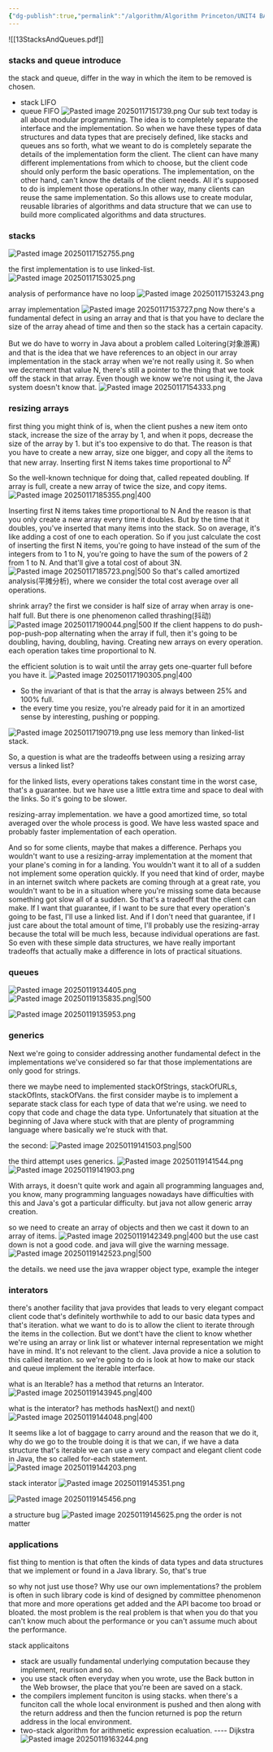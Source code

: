 ```yaml
---
{"dg-publish":true,"permalink":"/algorithm/Algorithm Princeton/UNIT4 BAGS, QUERES, AND STACKS/","dgPassFrontmatter":true,"noteIcon":"","created":"2025-01-17T15:04:22.209+08:00","updated":"2025-03-30T15:32:30.309+08:00"}
---
```



![[13StacksAndQueues.pdf]]
### stacks and queue introduce
the stack and queue, differ in the way in which the item to be removed is chosen.
- stack LIFO
- queue FIFO
![Pasted image 20250117151739.png](/img/user/accessory/Pasted%20image%2020250117151739.png)
Our sub text today is all about modular programming.
The idea is to completely separate the interface and the implementation.
So when we have these types of data structures and data types that are precisely defined, like stacks and queues ans so forth, what we weant to do is completely separate the details of the implementation form the client. The client can have many different implementations from which to choose, but the client code should only perform the basic operations.
The implementation, on the other hand, can't know the details of the client needs. All it's supposed to do is implement those operations.In other way, many clients can reuse the same implementation. 
So this allows use to create modular, reusable libraries of algorithms and data structure that we can use to build more complicated algorithms and data structures.

### stacks
![Pasted image 20250117152755.png](/img/user/accessory/Pasted%20image%2020250117152755.png)

the first implementation is to use linked-list.
![Pasted image 20250117153025.png](/img/user/accessory/Pasted%20image%2020250117153025.png)

analysis of performance
have no loop
![Pasted image 20250117153243.png](/img/user/accessory/Pasted%20image%2020250117153243.png)



array implementation
![Pasted image 20250117153727.png](/img/user/accessory/Pasted%20image%2020250117153727.png)
Now there's a fundamental defect in using an array and that is that you have to declare the size of the array ahead of time and then so the stack has a certain capacity.

But we do have to worry in Java about a problem called Loitering(对象游离) and that is the idea that we have references to an object in our array implementation in the stack array when we're not really using it. So when we decrement that value N, there's still a pointer to the thing that we took off the stack in that array. Even though we know we're not using it, the Java system doesn't know that.
![Pasted image 20250117154333.png](/img/user/accessory/Pasted%20image%2020250117154333.png)



### resizing arrays
first thing you might think of is, when the client pushes a new item onto stack, increase the size of the array by 1, and when it pops, decrease the size of the array by 1.
but it's too expensive to do that.
The reason is that you have to create a new array, size one bigger, and copy all the items to that new array.
Inserting first N items takes time proportional to $N^2$

So the well-known technique for doing that, called repeated doubling.
If array is full, create a new array of twice the size, and copy items.
![Pasted image 20250117185355.png|400](/img/user/accessory/Pasted%20image%2020250117185355.png)

Inserting first N items takes time proportional to N
And the reason is that you only create a new array every time it doubles. But by the time that it doubles, you've inserted that many items into the stack. So on average, it's like adding a cost of one to each operation. So if you just calculate the cost of inserting the first N items, you're going to have instead of the sum of the integers from to 1 to N, you're going to have the sum of the powers of 2 from 1 to N. And that'll give a total cost of about 3N.
![Pasted image 20250117185723.png|500](/img/user/accessory/Pasted%20image%2020250117185723.png)
So that's called amortized analysis(平摊分析), where we consider the total cost average over all operations.

shrink array?
the first we consider is half size of array when array is one-half full.
But there is one phenomenon called thrashing(抖动)
![Pasted image 20250117190044.png|500](/img/user/accessory/Pasted%20image%2020250117190044.png)
If the client happens to do push-pop-push-pop alternating when the array if full, then it's going to be doubling, having, doubling, having. Creating new arrays on every operation.
each operation takes time proportional to N.

the efficient solution is to wait until the array gets one-quarter full before you have it.
![Pasted image 20250117190305.png|400](/img/user/accessory/Pasted%20image%2020250117190305.png)

- So the invariant of that is that the array is always between 25% and 100% full.
- the every time you resize, you're already paid for it in an amortized sense by interesting, pushing or popping.

![Pasted image 20250117190719.png](/img/user/accessory/Pasted%20image%2020250117190719.png)
use less memory than linked-list stack.


So, a question is what are the tradeoffs between using a resizing array versus a linked list?

for the linked lists, every operations takes constant time in the worst case, that's a guarantee.
but we have use a little extra time and space to deal with the links. So it's going to be slower.

resizing-array implementation. we have a good amortized time, so total averaged over the whole process is good. We have less wasted space and probably faster implementation of each operation.

And so for some clients, maybe that makes a difference. Perhaps you wouldn't want to use a resizing-array implementation at the moment that your plane's coming in for a landing. You wouldn't want it to all of a sudden not implement some operation quickly. If you need that kind of order, maybe in an internet switch where packets are coming through at a great rate, you wouldn't want to be in a situation where you're missing some data because something got slow all of a sudden. So that's a tradeoff that the client can make. If I want that guarantee, if I want to be sure that every operation's going to be fast, I'll use a linked list. And if I don't need that guarantee, if I just care about the total amount of time, I'll probably use the resizing-array because the total will be much less, because individual operations are fast. So even with these simple data structures, we have really important tradeoffs that actually make a difference in lots of practical situations.


### queues
![Pasted image 20250119134405.png](/img/user/accessory/Pasted%20image%2020250119134405.png)
![Pasted image 20250119135835.png|500](/img/user/accessory/Pasted%20image%2020250119135835.png)


![Pasted image 20250119135953.png](/img/user/accessory/Pasted%20image%2020250119135953.png)

### generics
Next we're going to consider addressing another fundamental defect in the implementations we've considered so far that those implementations are only good for strings.

there we maybe need to implemented stackOfStrings, stackOfURLs, stackOfInts, stackOfVans.
the first consider maybe is to implement a separate stack class for each type of data that we're using. we need to copy that code and chage the data type.
Unfortunately that situation at the beginning of Java where stuck with that are plenty of programming language where basically we're stuck with that.

the second:
![Pasted image 20250119141503.png|500](/img/user/accessory/Pasted%20image%2020250119141503.png)

the third attempt
uses generics.
![Pasted image 20250119141544.png](/img/user/accessory/Pasted%20image%2020250119141544.png)
![Pasted image 20250119141903.png](/img/user/accessory/Pasted%20image%2020250119141903.png)

With arrays, it doesn't quite work and again all programming languages and, you know, many programming languages nowadays have difficulties with this and Java's got a particular difficulty.
but java not allow generic array creation.

so we need to create an array of objects and then we cast it down to an array of items.
![Pasted image 20250119142349.png|400](/img/user/accessory/Pasted%20image%2020250119142349.png)
but the use cast down is not a good code. and java will give the warning message.
![Pasted image 20250119142523.png|500](/img/user/accessory/Pasted%20image%2020250119142523.png)

the details.
we need use the java wrapper object type, example the integer


### interators
there's another facility that java provides that leads to very elegant compact client code that's definitely worthwhile to add to our basic data types and that's iteration.
what we want to do is to allow the client to iterate through the items in the collection. But we dont't have the client to know whether we're using an array or link list or whatever internal representation we might have in mind. It's not relevant to the client.
Java provide a nice a solution to this called iteration.
so we're going to do is look at how to make our stack and queue implement the iterable interface.

what is an Iterable?
has a method that returns an Interator.
![Pasted image 20250119143945.png|400](/img/user/accessory/Pasted%20image%2020250119143945.png)

what is the interator?
has methods hasNext() and next()
![Pasted image 20250119144048.png|400](/img/user/accessory/Pasted%20image%2020250119144048.png)

It seems like a lot of baggage to carry around and the reason that we do it, why do we go to the trouble doing it is that we can, if we have a data structure that's iterable we can use a very compact and elegant client code in Java, the so called for-each statement.
![Pasted image 20250119144203.png](/img/user/accessory/Pasted%20image%2020250119144203.png)

stack interator
![Pasted image 20250119145351.png](/img/user/accessory/Pasted%20image%2020250119145351.png)

![Pasted image 20250119145456.png](/img/user/accessory/Pasted%20image%2020250119145456.png)


a structure bug
![Pasted image 20250119145625.png](/img/user/accessory/Pasted%20image%2020250119145625.png)
the order is not matter


### applications
fist thing to mention is that often the kinds of data types and data structures that we implement or found in a Java library. So, that's true

so why not just use those? Why use our own implementations?
the problem is often in such library code is kind of designed by committee phenomenon that more and more operations get added and the API bacome too broad or bloated.
the most problem is the real problem is that when you do that you can't know much about the performance or you can't assume much about the performance.

stack applicaitons
- stack are usually fundamental underlying computation because they implement, reurison and so.
- you use stack often everyday when you wrote, use the Back button in the Web browser, the place that you're been are saved on a stack.
- the compilers implement funciton is using stacks.
	when there's a funciton call the whole local environment is pushed and then along with the return address and then the funcion returned is pop the return address in the local environment.
- two-stack algorithm for arithmetic expression ecaluation. ---- Dijkstra
	![Pasted image 20250119163244.png](/img/user/accessory/Pasted%20image%2020250119163244.png)
